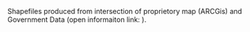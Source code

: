 Shapefiles produced from intersection of proprietory map (ARCGis) and Government Data (open informaiton link: ).

